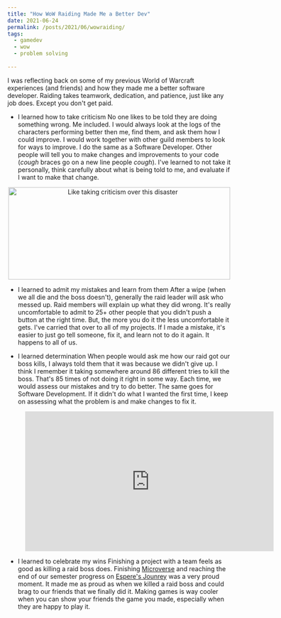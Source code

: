 ```yaml
---
title: "How WoW Raiding Made Me a Better Dev"
date: 2021-06-24
permalink: /posts/2021/06/wowraiding/
tags:
  - gamedev
  - wow
  - problem solving
  
---
```



I was reflecting back on some of my previous World of Warcraft experiences (and friends) and how they made me a better software developer. Raiding takes teamwork, dedication, and patience, just like any job does. Except you don't get paid.  

- I learned how to take criticism
No one likes to be told they are doing something wrong. Me included. I would always look at the logs of the characters performing better then me, find them, and ask them how I could improve. I would work together with other guild members to look for ways to improve. I do the same as a Software Developer. Other people will tell you to make changes and improvements to your code (*cough* braces go on a new line people *cough*). I've learned to not take it personally, think carefully about what is being told to me, and evaluate if I want to make that change.   

<p align="center">
<img width="500" height="208" src="http://jennithe.dev/images/wowbadui.jpg" title="Like taking criticism over this disaster">
</p>

- I learned to admit my mistakes and learn from them
After a wipe (when we all die and the boss doesn't), generally the raid leader will ask who messed up. Raid members will explain up what they did wrong. It's really uncomfortable to admit to 25+ other people that you didn't push a button at the right time. But, the more you do it the less uncomfortable it gets. I've carried that over to all of my projects. If I made a mistake, it's easier to just go tell someone, fix it, and learn not to do it again. It happens to all of us.



- I learned determination
When people would ask me how our raid got our boss kills, I always told them that it was because we didn't give up. I think I remember it taking somewhere around 86 different tries to kill the boss. That's 85 times of not doing it right in some way. Each time, we would assess our mistakes and try to do better. The same goes for Software Development. If it didn't do what I wanted the first time, I keep on assessing what the problem is and make changes to fix it. 

<figure class="video_container">
<iframe width="560" height="315" src="https://youtu.be/SMZ4Iq5O5EE" title="Best Boss Kill Ever" frameborder="0" allow="accelerometer; autoplay; clipboard-write; encrypted-media; gyroscope; picture-in-picture" allowfullscreen></iframe>
</figure>

- I learned to celebrate my wins
Finishing a project with a team feels as good as killing a raid boss does. Finishing [Microverse](https://jennithe.dev/portfolio/1-microverse/) and reaching the end of our semester progress on [Espere's Jounrey](https://jennithe.dev/portfolio/2-esperesjourney/) was a very proud moment. It made me as proud as when we killed a raid boss and could brag to our friends that we finally did it. Making games is way cooler when you can show your friends the game you made, especially when they are happy to play it. 
